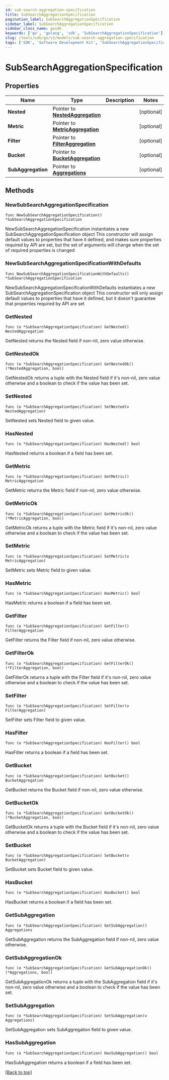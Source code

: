 ```yaml
---
id: sub-search-aggregation-specification
title: SubSearchAggregationSpecification
pagination_label: SubSearchAggregationSpecification
sidebar_label: SubSearchAggregationSpecification
sidebar_class_name: gosdk
keywords: ['go', 'golang', 'sdk', 'SubSearchAggregationSpecification'] 
slug: /tools/sdk/go/v3/models/sub-search-aggregation-specification
tags: ['SDK', 'Software Development Kit', 'SubSearchAggregationSpecification']
---
```


# SubSearchAggregationSpecification

## Properties

Name | Type | Description | Notes
------------ | ------------- | ------------- | -------------
**Nested** | Pointer to [**NestedAggregation**](NestedAggregation) |  | [optional] 
**Metric** | Pointer to [**MetricAggregation**](MetricAggregation) |  | [optional] 
**Filter** | Pointer to [**FilterAggregation**](FilterAggregation) |  | [optional] 
**Bucket** | Pointer to [**BucketAggregation**](BucketAggregation) |  | [optional] 
**SubAggregation** | Pointer to [**Aggregations**](Aggregations) |  | [optional] 

## Methods

### NewSubSearchAggregationSpecification

`func NewSubSearchAggregationSpecification() *SubSearchAggregationSpecification`

NewSubSearchAggregationSpecification instantiates a new SubSearchAggregationSpecification object
This constructor will assign default values to properties that have it defined,
and makes sure properties required by API are set, but the set of arguments
will change when the set of required properties is changed

### NewSubSearchAggregationSpecificationWithDefaults

`func NewSubSearchAggregationSpecificationWithDefaults() *SubSearchAggregationSpecification`

NewSubSearchAggregationSpecificationWithDefaults instantiates a new SubSearchAggregationSpecification object
This constructor will only assign default values to properties that have it defined,
but it doesn't guarantee that properties required by API are set

### GetNested

`func (o *SubSearchAggregationSpecification) GetNested() NestedAggregation`

GetNested returns the Nested field if non-nil, zero value otherwise.

### GetNestedOk

`func (o *SubSearchAggregationSpecification) GetNestedOk() (*NestedAggregation, bool)`

GetNestedOk returns a tuple with the Nested field if it's non-nil, zero value otherwise
and a boolean to check if the value has been set.

### SetNested

`func (o *SubSearchAggregationSpecification) SetNested(v NestedAggregation)`

SetNested sets Nested field to given value.

### HasNested

`func (o *SubSearchAggregationSpecification) HasNested() bool`

HasNested returns a boolean if a field has been set.

### GetMetric

`func (o *SubSearchAggregationSpecification) GetMetric() MetricAggregation`

GetMetric returns the Metric field if non-nil, zero value otherwise.

### GetMetricOk

`func (o *SubSearchAggregationSpecification) GetMetricOk() (*MetricAggregation, bool)`

GetMetricOk returns a tuple with the Metric field if it's non-nil, zero value otherwise
and a boolean to check if the value has been set.

### SetMetric

`func (o *SubSearchAggregationSpecification) SetMetric(v MetricAggregation)`

SetMetric sets Metric field to given value.

### HasMetric

`func (o *SubSearchAggregationSpecification) HasMetric() bool`

HasMetric returns a boolean if a field has been set.

### GetFilter

`func (o *SubSearchAggregationSpecification) GetFilter() FilterAggregation`

GetFilter returns the Filter field if non-nil, zero value otherwise.

### GetFilterOk

`func (o *SubSearchAggregationSpecification) GetFilterOk() (*FilterAggregation, bool)`

GetFilterOk returns a tuple with the Filter field if it's non-nil, zero value otherwise
and a boolean to check if the value has been set.

### SetFilter

`func (o *SubSearchAggregationSpecification) SetFilter(v FilterAggregation)`

SetFilter sets Filter field to given value.

### HasFilter

`func (o *SubSearchAggregationSpecification) HasFilter() bool`

HasFilter returns a boolean if a field has been set.

### GetBucket

`func (o *SubSearchAggregationSpecification) GetBucket() BucketAggregation`

GetBucket returns the Bucket field if non-nil, zero value otherwise.

### GetBucketOk

`func (o *SubSearchAggregationSpecification) GetBucketOk() (*BucketAggregation, bool)`

GetBucketOk returns a tuple with the Bucket field if it's non-nil, zero value otherwise
and a boolean to check if the value has been set.

### SetBucket

`func (o *SubSearchAggregationSpecification) SetBucket(v BucketAggregation)`

SetBucket sets Bucket field to given value.

### HasBucket

`func (o *SubSearchAggregationSpecification) HasBucket() bool`

HasBucket returns a boolean if a field has been set.

### GetSubAggregation

`func (o *SubSearchAggregationSpecification) GetSubAggregation() Aggregations`

GetSubAggregation returns the SubAggregation field if non-nil, zero value otherwise.

### GetSubAggregationOk

`func (o *SubSearchAggregationSpecification) GetSubAggregationOk() (*Aggregations, bool)`

GetSubAggregationOk returns a tuple with the SubAggregation field if it's non-nil, zero value otherwise
and a boolean to check if the value has been set.

### SetSubAggregation

`func (o *SubSearchAggregationSpecification) SetSubAggregation(v Aggregations)`

SetSubAggregation sets SubAggregation field to given value.

### HasSubAggregation

`func (o *SubSearchAggregationSpecification) HasSubAggregation() bool`

HasSubAggregation returns a boolean if a field has been set.


[[Back to top]](#) 


